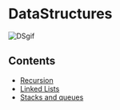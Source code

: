 # DataStructures
![DSgif](https://github.com/HelanaNady/DataStructure/assets/137416623/34fe0650-786f-406f-b490-fa6d8ca4e58a)

## Contents 
- [Recursion](https://github.com/HelanaNady/DataStructure/blob/main/Recursion.md)
- [Linked Lists](https://github.com/HelanaNady/DataStructure/blob/main/LinkedList.md)
- [Stacks and queues](https://github.com/HelanaNady/DataStructure/blob/main/Stacks%20and%20queues.md)
